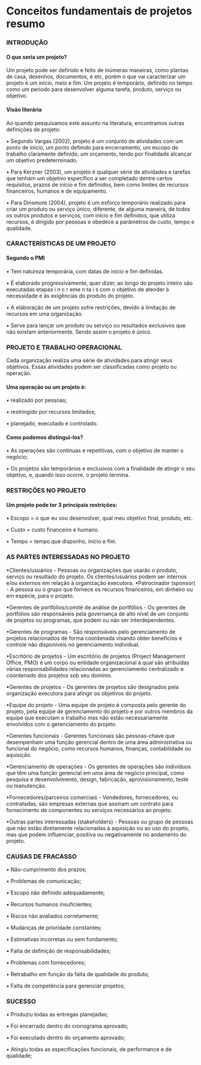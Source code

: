 <h1>Conceitos fundamentais de projetos resumo</h1>
<h3>INTRODUÇÃO</h3>
<h4>O que seria um projeto?</h4>
Um projeto pode ser definido e feito de inúmeras maneiras, como plantas de casa, desenhos, documentos, e etc, porém o que vai caracterizar um projeto
é um início, meio e fim. Um projeto é temporário, definido no tempo como um periodo para desenvolver alguma tarefa, produto, serviço ou objetivo.
<h4>Visão literária</h4>
Ao quando pesquisamos este assunto na literatura, encontramos outras definições de projeto:

• Segundo Vargas (2002), projeto é um conjunto de atividades com um ponto de início, um ponto definido para encerramento, um escopo de trabalho claramente definido, um orçamento, tendo por finalidade alcançar um objetivo predeterminado.

• Para Kerzner (2003), um projeto é qualquer série de atividades e tarefas que tenham um objetivo específico a ser completado dentre certos requisitos, prazos de início e fim definidos, bem como limites de recursos financeiros, humanos e de equipamento.

• Para Dinsmore (2004), projeto é um esforço temporário realizado para criar um produto ou serviço único, diferente, de alguma maneira, de todos os outros produtos e serviços, com início e fim definidos, que utiliza recursos, é dirigido por pessoas e obedece a parâmetros de custo, tempo e qualidade.
<h3>CARACTERÍSTICAS DE UM PROJETO</h3>
<h4>Segundo o PMI</h4>

• Tem natureza temporária, com datas de início e fim definidas.

• É elaborado progressivamente, quer dizer, ao longo do projeto inteiro são executadas etapas i n c r eme n ta i s com o objetivo de atender à necessidade e às exigências do produto do projeto.

• A elaboração de um projeto sofre restrições, devido à limitação de recursos em uma organização.

• Serve para lançar um produto ou serviço ou resultados exclusivos que não existam anteriormente. Sendo assim o projeto é único.

<h3>PROJETO E TRABALHO OPERACIONAL</h3>
Cada organização realiza uma série de atividades para atingir seus objetivos. Essas atividades podem ser classificadas como projeto ou operação.

<h4>Uma operação ou um projeto é:</h4>

• realizado por pessoas;

• restringido por recursos limitados;

• planejado, executado e controlado.

<h4>Como podemos distingui-los?</h4>

• As operações são contínuas e repetitivas, com o objetivo de manter o negócio;

• Os projetos são temporários e exclusivos com a finalidade de atingir o seu objetivo, e, quando isso ocorre, o projeto termina.

<h3>RESTRIÇÕES NO PROJETO</h3>
<h4>Um projeto pode ter 3 principais restrições:</h4>

• Escopo = o que eu vou desenvolver, qual meu objetivo final, produto, etc.

• Custo = custo financeiro e humano.

• Tempo = tempo que disponho, início e fim.

<h3>AS PARTES INTERESSADAS NO PROJETO</h3>

•Clientes/usuários - Pessoas ou organizações que usarão o produto, serviço ou resultado do projeto. Os clientes/usuários podem ser internos e/ou externos em relação à organização executora.
•Patrocinador (sponsor) - A pessoa ou o grupo que fornece os recursos financeiros, em dinheiro ou em espécie, para o projeto.

•Gerentes de portfólios/comitê de análise de portfólios - Os gerentes de portfólios são responsáveis pela governança de alto nível de um conjunto de projetos ou programas, que podem ou não ser interdependentes.

•Gerentes de programas - São responsáveis pelo gerenciamento de projetos relacionados de forma coordenada visando obter beneficios e controle não disponíveis no gerenciamento individual.

•Escritório de projetos - Um escritório de projetos (Project Management Office, PMO) é um corpo ou entidade organizacional à qual são atribuídas várias responsabilidades relacionadas ao gerenciamento centralizado e coordenado dos projetos sob seu domínio.

•Gerentes de projetos - Os gerentes de projetos são designados pela organização executora para atingir os objetivos do projeto.

•Equipe do projeto - Uma equipe de projeto é composta pelo gerente do projeto, pela equipe de gerenciamento do projeto e por outros membros da equipe que executam o trabalho mas não estão necessariamente envolvidos com o gerenciamento do projeto.

•Gerentes funcionais - Gerentes funcionais são pessoas-chave que desempenham uma função gerencial dentro de uma área administrativa ou funcional do negócio, como recursos humanos, finanças, contabilidade ou aquisição.

•Gerenciamento de operações - Os gerentes de operações são indivíduos que têm uma função gerencial em uma área de negócio principal, como pesquisa e desenvolvimento, design, fabricação, aprovisionamento, teste ou manutenção.

•Fornecedores/parceiros comerciais - Vendedores, fornecedores, ou contratadas, são empresas externas que assinam um contrato para fornecimento de componentes ou serviços necessários ao projeto.

•Outras partes interessadas (stakeholders) - Pessoas ou grupo de pessoas que não estão diretamente relacionadas à aquisição ou ao uso do projeto, mas que podem influenciar, positiva ou negativamente no andamento do projeto.

<h3>CAUSAS DE FRACASSO</h3>


• Não-cumprimento dos prazos;

• Problemas de comunicação;

• Escopo não definido adequadamente;

• Recursos humanos insuficientes;

• Riscos não avaliados corretamente;

• Mudanças de prioridade constantes;

• Estimativas incorretas ou sem fundamento;

• Falta de definição de responsabilidades;

• Problemas com fornecedores;

• Retrabalho em função da falta de qualidade do produto;

• Falta de competência para gerenciar projetos;

<h3>SUCESSO</h3>

• Produziu todas as entregas planejadas;

• Foi encerrado dentro do cronograma aprovado;

• Foi executado dentro do orçamento aprovado;

• Atingiu todas as especificações funcionais, de performance e de qualidade;
